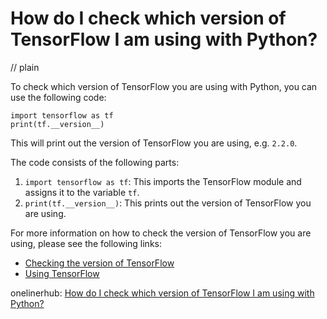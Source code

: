 # How do I check which version of TensorFlow I am using with Python?
// plain

To check which version of TensorFlow you are using with Python, you can use the following code:

```
import tensorflow as tf
print(tf.__version__)
```

This will print out the version of TensorFlow you are using, e.g. `2.2.0`.

The code consists of the following parts:

1. `import tensorflow as tf`: This imports the TensorFlow module and assigns it to the variable `tf`.
2. `print(tf.__version__)`: This prints out the version of TensorFlow you are using.

For more information on how to check the version of TensorFlow you are using, please see the following links:

- [Checking the version of TensorFlow](https://www.tensorflow.org/install/source#checking_your_tensorflow_version)
- [Using TensorFlow](https://www.tensorflow.org/guide/using_tensorflow)

onelinerhub: [How do I check which version of TensorFlow I am using with Python?](https://onelinerhub.com/python-tensorflow/how-do-i-check-which-version-of-tensorflow-i-am-using-with-python)